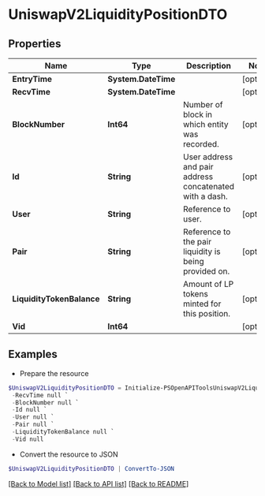 # UniswapV2LiquidityPositionDTO
## Properties

Name | Type | Description | Notes
------------ | ------------- | ------------- | -------------
**EntryTime** | **System.DateTime** |  | [optional] 
**RecvTime** | **System.DateTime** |  | [optional] 
**BlockNumber** | **Int64** | Number of block in which entity was recorded. | [optional] 
**Id** | **String** | User address and pair address concatenated with a dash. | [optional] 
**User** | **String** | Reference to user. | [optional] 
**Pair** | **String** | Reference to the pair liquidity is being provided on. | [optional] 
**LiquidityTokenBalance** | **String** | Amount of LP tokens minted for this position. | [optional] 
**Vid** | **Int64** |  | [optional] 

## Examples

- Prepare the resource
```powershell
$UniswapV2LiquidityPositionDTO = Initialize-PSOpenAPIToolsUniswapV2LiquidityPositionDTO  -EntryTime null `
 -RecvTime null `
 -BlockNumber null `
 -Id null `
 -User null `
 -Pair null `
 -LiquidityTokenBalance null `
 -Vid null
```

- Convert the resource to JSON
```powershell
$UniswapV2LiquidityPositionDTO | ConvertTo-JSON
```

[[Back to Model list]](../README.md#documentation-for-models) [[Back to API list]](../README.md#documentation-for-api-endpoints) [[Back to README]](../README.md)

